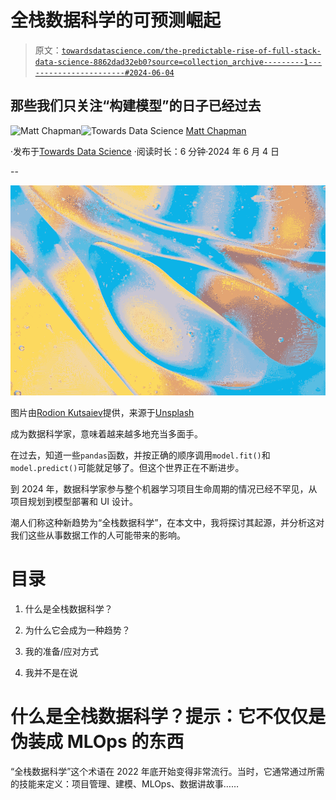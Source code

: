 # 全栈数据科学的可预测崛起

> 原文：[`towardsdatascience.com/the-predictable-rise-of-full-stack-data-science-8862dad32eb0?source=collection_archive---------1-----------------------#2024-06-04`](https://towardsdatascience.com/the-predictable-rise-of-full-stack-data-science-8862dad32eb0?source=collection_archive---------1-----------------------#2024-06-04)

## 那些我们只关注“构建模型”的日子已经过去

[](https://medium.com/@mattchapmanmsc?source=post_page---byline--8862dad32eb0--------------------------------)![Matt Chapman](https://medium.com/@mattchapmanmsc?source=post_page---byline--8862dad32eb0--------------------------------)[](https://towardsdatascience.com/?source=post_page---byline--8862dad32eb0--------------------------------)![Towards Data Science](https://towardsdatascience.com/?source=post_page---byline--8862dad32eb0--------------------------------) [Matt Chapman](https://medium.com/@mattchapmanmsc?source=post_page---byline--8862dad32eb0--------------------------------)

·发布于[Towards Data Science](https://towardsdatascience.com/?source=post_page---byline--8862dad32eb0--------------------------------) ·阅读时长：6 分钟·2024 年 6 月 4 日

--

![](img/990c8457bbbb36dca1cd1535514aa2d4.png)

图片由[Rodion Kutsaiev](https://unsplash.com/@frostroomhead)提供，来源于[Unsplash](https://unsplash.com/photos/a-close-up-of-a-blue-and-yellow-liquid-F573ZRbKOEw)

成为数据科学家，意味着越来越多地充当多面手。

在过去，知道一些`pandas`函数，并按正确的顺序调用`model.fit()`和`model.predict()`可能就足够了。但这个世界正在不断进步。

到 2024 年，数据科学家参与整个机器学习项目生命周期的情况已经不罕见，从项目规划到模型部署和 UI 设计。

潮人们称这种新趋势为“全栈数据科学”，在本文中，我将探讨其起源，并分析这对我们这些从事数据工作的人可能带来的影响。

# 目录

1.  什么是全栈数据科学？

1.  为什么它会成为一种趋势？

1.  我的准备/应对方式

1.  我并不是在说

# 什么是全栈数据科学？提示：它不仅仅是伪装成 MLOps 的东西

“全栈数据科学”这个术语在 2022 年底开始变得非常流行。当时，它通常通过所需的技能来定义：项目管理、建模、MLOps、数据讲故事……
